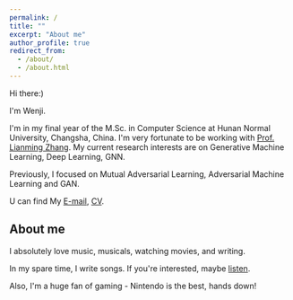```yaml
---
permalink: /
title: ""
excerpt: "About me"
author_profile: true
redirect_from: 
  - /about/
  - /about.html
---
```

Hi there:)

I'm Wenji. 

I'm in my final year of the M.Sc. in Computer Science at Hunan Normal University, Changsha, China. I'm very fortunate to be working with [Prof. Lianming Zhang](https://www.scholat.com/zhanglianming.en). My current research interests are on Generative Machine Learning, Deep Learning, GNN.

Previously, I focused on Mutual Adversarial Learning, Adversarial Machine Learning and GAN.

U can find My [E-mail](wenjiBai024@gmail.com), [CV]().




About me
------
I absolutely love music, musicals, watching movies, and writing. 

In my spare time, I write songs. If you're interested, maybe [listen](http://163cn.tv/Qadyg0).

Also, I'm a huge fan of gaming - Nintendo is the best, hands down!
